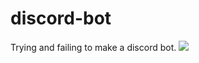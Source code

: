 # discord-bot
Trying and failing to make a discord bot.
<img src="https://media2.giphy.com/media/1Mng0gXC5Tpcs/giphy.gif?cid=790b7611598f8e8e99e29ed47ee852fde432d6d62c70b21a&rid=giphy.gif">
